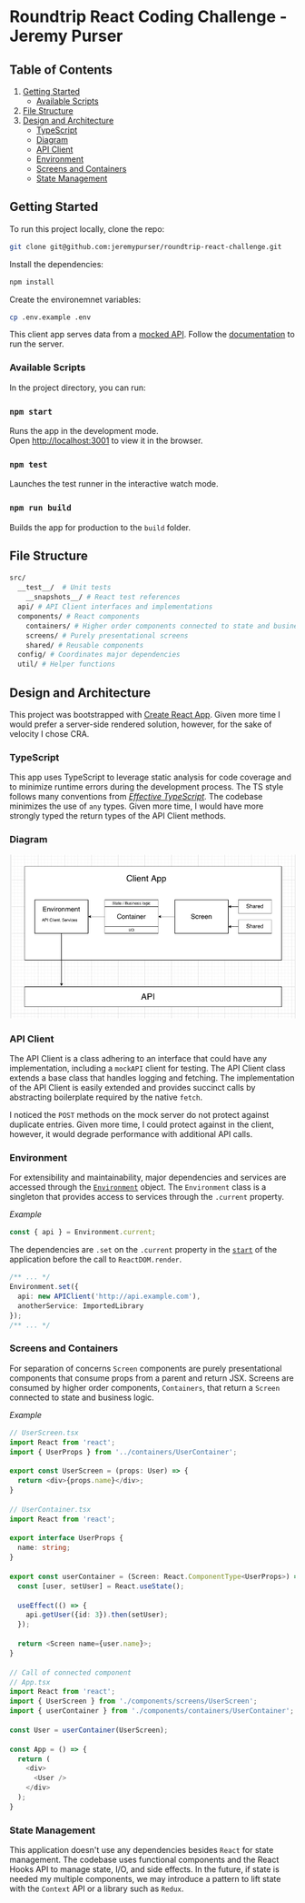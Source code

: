 # Roundtrip React Coding Challenge - Jeremy Purser

## Table of Contents

1. [Getting Started](#getting-started)
    - [Available Scripts](#available-scripts)
2. [File Structure](#file-structure)
3. [Design and Architecture](#design-and-architecture)
    - [TypeScript](#typescript)
    - [Diagram](#diagram)
    - [API Client](#api-client)
    - [Environment](#environment)
    - [Screens and Containers](#screens-and-containers)
    - [State Management](#state-management)

## Getting Started

To run this project locally, clone the repo:
```sh
git clone git@github.com:jeremypurser/roundtrip-react-challenge.git
```
Install the dependencies:
```sh
npm install
```
Create the environemnet variables:
```sh
cp .env.example .env
```

This client app serves data from a [mocked API](https://github.com/RideRoundTrip/react-challenge). Follow the [documentation](https://github.com/RideRoundTrip/react-challenge#setup) to run the server.


### Available Scripts

In the project directory, you can run:

### `npm start`

Runs the app in the development mode.<br />
Open [http://localhost:3001](http://localhost:3001) to view it in the browser.

### `npm test`

Launches the test runner in the interactive watch mode.<br />


### `npm run build`

Builds the app for production to the `build` folder.<br />

## File Structure

```sh
src/
  __test__/  # Unit tests
    __snapshots__/ # React test references
  api/ # API Client interfaces and implementations
  components/ # React components
    containers/ # Higher order components connected to state and business logic
    screens/ # Purely presentational screens
    shared/ # Reusable components
  config/ # Coordinates major dependencies
  util/ # Helper functions

```

## Design and Architecture

This project was bootstrapped with [Create React App](https://github.com/facebook/create-react-app). Given more time I would prefer a server-side rendered solution, however, for the sake of velocity I chose CRA.

### TypeScript

This app uses TypeScript to leverage static analysis for code coverage and to minimize runtime errors during the development process. The TS style follows many conventions from [_Effective TypeScript_](https://www.oreilly.com/library/view/effective-typescript/9781492053736/). The codebase minimizes the use of `any` types. Given more time, I would have more strongly typed the return types of the API Client methods.

### Diagram

![App diagram](assets/app_diagram.png)

### API Client

The API Client is a class adhering to an interface that could have any implementation, including a `mockAPI` client for testing. The API Client class extends a base class that handles logging and fetching. The implementation of the API Client is easily extended and provides succinct calls by abstracting boilerplate required by the native `fetch`.

I noticed the `POST` methods on the mock server do not protect against duplicate entries. Given more time, I could protect against in the client, however, it would degrade performance with additional API calls.

### Environment

For extensibility and maintainability, major dependencies and services are accessed through the [`Environment`](src/config/Environment.ts) object. The `Environment` class is a singleton that provides access to services through the `.current` property.

_Example_

```typescript
const { api } = Environment.current;
```

The dependencies are `.set` on the `.current` property in the [`start`](src/index.tsx) of the application before the call to `ReactDOM.render`.

```typescript
/** ... */
Environment.set({
  api: new APIClient('http://api.example.com'),
  anotherService: ImportedLibrary
});
/** ... */
```

### Screens and Containers

For separation of concerns `Screen` components are purely presentational components that consume props from a parent and return JSX. Screens are consumed by higher order components, `Containers`, that return a `Screen` connected to state and business logic.

_Example_

```typescript
// UserScreen.tsx
import React from 'react';
import { UserProps } from '../containers/UserContainer';

export const UserScreen = (props: User) => {
  return <div>{props.name}</div>;
}

// UserContainer.tsx
import React from 'react';

export interface UserProps {
  name: string;
}

export const userContainer = (Screen: React.ComponentType<UserProps>) => () => {
  const [user, setUser] = React.useState();

  useEffect(() => {
    api.getUser({id: 3}).then(setUser);
  });

  return <Screen name={user.name}>;
}

// Call of connected component
// App.tsx
import React from 'react';
import { UserScreen } from './components/screens/UserScreen';
import { userContainer } from './components/containers/UserContainer';

const User = userContainer(UserScreen);

const App = () => {
  return (
    <div>
      <User />
    </div>
  );
}
```

### State Management

This application doesn't use any dependencies besides `React` for state management. The codebase uses functional components and the React Hooks API to manage state, I/O, and side effects. In the future, if state is needed my multiple components, we may introduce a pattern to lift state with the `Context` API or a library such as `Redux`.






